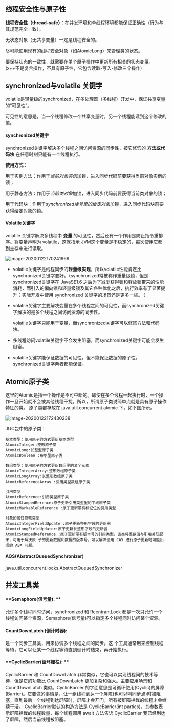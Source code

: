 ## 线程安全性与原子性

**线程安全性（thread-safe）**：在并发环境和单线程环境都能保证正确性（行为与其规范完全一致）。

无状态对象（无共享变量）一定是线程安全的。

尽可能使用现有的线程安全对象（如AtomicLong）来管理类的状态。

要保持状态的一致性，就需要在单个原子操作中更新所有相关的状态变量。(x++不是复合操作，不具有原子性，它包含读取-写入-修改三个操作)





## synchronized与volatile 关键字

volatile是轻量级的synchronized，在多处理器（多线程）开发中，保证共享变量的“可见性”。

可见性的意思是，当一个线程修改一个共享变量时，另一个线程能读到这个修改的值。

#### synchronized关键字

synchronized关键字解决多个线程之间访问资源的同步性，被它修饰的 **方法或代码块** 在任意时刻只能有一个线程执行。

**使用方式：**

用于实例方法：作用于*当前对象实例*加锁，进入同步代码前要获得当前对象实例的锁；

用于静态方法：作用于*当前类对象*加锁，进入同步代码前要获得当前类对象的锁；

用于代码块：作用于*synchronized括号里的给定对象*加锁，进入同步代码块前要获得给定对象的锁。

#### Volatile关键字

volatile 关键字解决多线程中 **变量** 的可见性，然后还有一个作用是防止指令重排序。将变量声明为 volatile，这就指示 JVM这个变量是不稳定的，每次使用它都到主存中进行读取。

![image-20200122170241969](/Users/liuyuanyuan/github/StrongCode/java/images/threads-volatile.png)

- volatile关键字是线程同步的**轻量级实现**，所以volatile性能肯定比synchronized关键字要好。（synchronized常被称作重量级锁，但是synchronized关键字在 JavaSE1.6 之后为了减少获得锁和释放锁带来的性能消耗，而引入的偏向锁和轻量级锁及其它各种优化之后，执行效率有了显著提升；实际开发中使用 synchronized 关键字的场景还是更多一些。 ）

- volatile关键字主要解决变量在多个线程之间的可见性，而synchronized关键字解决的是多个线程之间访问资源的同步性。

  volatile关键字只能用于变量，而synchronized关键字可以修饰方法和代码块。

- 多线程访问volatile关键字不会发生阻塞，而synchronized关键字可能会发生阻塞。

- volatile关键字能保证数据的可见性，但不能保证数据的原子性。synchronized关键字两者都能保证。



## Atomic原子类

这里的Atomic是指一个操作是不可中断的。即使在多个线程一起执行时，一个操作一旦开始就不会被其他线程干扰。所以，所谓原子类说简单点就是具有原子操作特征的类。
原子类都存放在 java.util.concurrent.atomic 下，如下图所示。

![image-20200122172430238](/Users/liuyuanyuan/github/StrongCode/java/images/package-atomic.png)

JUC包中的原子类：

```
基本类型：使用原子的方式更新基本类型
AtomicInteger:整形原子类 
AtomicLong:长整型原子类
AtomicBoolean :布尔型原子类

数组类型：使用原子的方式更新数组里的某个元素
AtomicIntegerArray:整形数组原子类 
AtomicLongArray:长整形数组原子类 
AtomicReferenceArray :引用类型数组原子类

引用类型
AtomicReference:引用类型原子类 
AtomicStampedRerence:原子更新引用类型里的字段原子类 
AtomicMarkableReference :原子更新带有标记位的引用类型

对象的属性修改类型 
AtomicIntegerFieldUpdater:原子更新整形字段的更新器
AtomicLongFieldUpdater:原子更新长整形字段的更新器
AtomicStampedReference :原子更新带有版本号的引用类型。该类将整数值与引用关联起来，可用于解决原 子的更新数据和数据的版本号，可以解决使用 CAS 进行原子更新时可能出现的 ABA 问题。
```





#### AQS(AbstractQueuedSynchronizer)

java.util.concurrent.locks.AbstractQueuedSynchronizer



## 并发工具类

#### **Semaphore(信号量): **

允许多个线程同时访问，synchronized 和 ReentrantLock 都是一次只允许一个线程访问某个资源，Semaphore(信号量)可以指定多个线程同时访问某个资源。

#### **CountDownLatch (倒计时器):** 

是一个同步工具类，用来协调多个线程之间的同步。这 个工具通常用来控制线程等待，它可以让某一个线程等待直到倒计时结束，再开始执行。 

#### **CyclicBarrier(循环栅栏): **

CyclicBarrier 和 CountDownLatch 非常类似，它也可以实现线程间的技术等待，但是它的功能比 CountDownLatch 更加复杂和强大。主要应用场景和 CountDownLatch 类似。CyclicBarrier 的字面意思是可循环使用(Cyclic)的屏障(Barrier)。它要做的事情是，让一组线程到达一个屏障(也可以叫同步点)时被阻塞，直到最后一个线程到达屏障时，屏障才会开门，所有被屏障拦截的线程才会继续干活。 CyclicBarrier默认的构造方法是 CyclicBarrier(int parties)，其参数表示屏障拦截的线程数量，每个线程调用 await 方法告诉 CyclicBarrier 我已经到达了屏障，然后当前线程被阻塞。